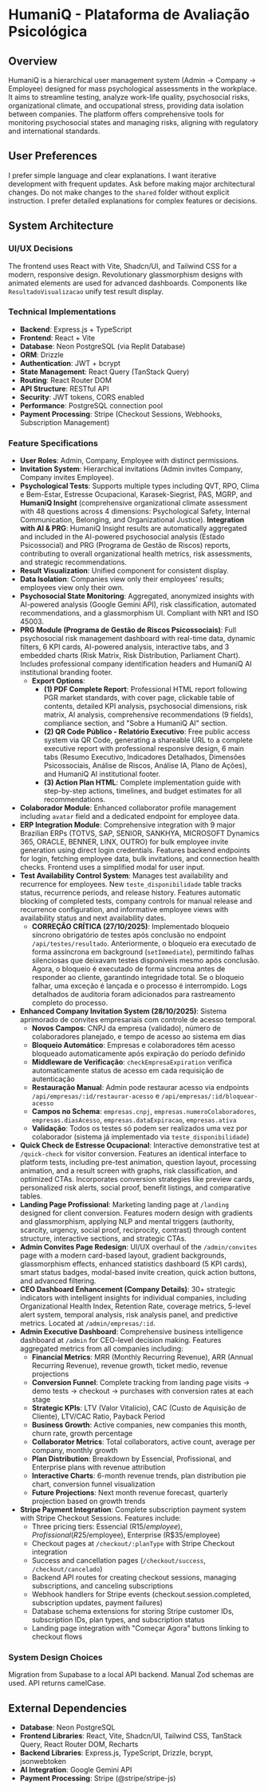 # HumaniQ - Plataforma de Avaliação Psicológica

## Overview
HumaniQ is a hierarchical user management system (Admin → Company → Employee) designed for mass psychological assessments in the workplace. It aims to streamline testing, analyze work-life quality, psychosocial risks, organizational climate, and occupational stress, providing data isolation between companies. The platform offers comprehensive tools for monitoring psychosocial states and managing risks, aligning with regulatory and international standards.

## User Preferences
I prefer simple language and clear explanations. I want iterative development with frequent updates. Ask before making major architectural changes. Do not make changes to the `shared` folder without explicit instruction. I prefer detailed explanations for complex features or decisions.

## System Architecture

### UI/UX Decisions
The frontend uses React with Vite, Shadcn/UI, and Tailwind CSS for a modern, responsive design. Revolutionary glassmorphism designs with animated elements are used for advanced dashboards. Components like `ResultadoVisualizacao` unify test result display.

### Technical Implementations
- **Backend**: Express.js + TypeScript
- **Frontend**: React + Vite
- **Database**: Neon PostgreSQL (via Replit Database)
- **ORM**: Drizzle
- **Authentication**: JWT + bcrypt
- **State Management**: React Query (TanStack Query)
- **Routing**: React Router DOM
- **API Structure**: RESTful API
- **Security**: JWT tokens, CORS enabled
- **Performance**: PostgreSQL connection pool
- **Payment Processing**: Stripe (Checkout Sessions, Webhooks, Subscription Management)

### Feature Specifications
- **User Roles**: Admin, Company, Employee with distinct permissions.
- **Invitation System**: Hierarchical invitations (Admin invites Company, Company invites Employee).
- **Psychological Tests**: Supports multiple types including QVT, RPO, Clima e Bem-Estar, Estresse Ocupacional, Karasek-Siegrist, PAS, MGRP, and **HumaniQ Insight** (comprehensive organizational climate assessment with 48 questions across 4 dimensions: Psychological Safety, Internal Communication, Belonging, and Organizational Justice). **Integration with AI & PRG**: HumaniQ Insight results are automatically aggregated and included in the AI-powered psychosocial analysis (Estado Psicossocial) and PRG (Programa de Gestão de Riscos) reports, contributing to overall organizational health metrics, risk assessments, and strategic recommendations.
- **Result Visualization**: Unified component for consistent display.
- **Data Isolation**: Companies view only their employees' results; employees view only their own.
- **Psychosocial State Monitoring**: Aggregated, anonymized insights with AI-powered analysis (Google Gemini API), risk classification, automated recommendations, and a glassmorphism UI. Compliant with NR1 and ISO 45003.
- **PRG Module (Programa de Gestão de Riscos Psicossociais)**: Full psychosocial risk management dashboard with real-time data, dynamic filters, 6 KPI cards, AI-powered analysis, interactive tabs, and 3 embedded charts (Risk Matrix, Risk Distribution, Parliament Chart). Includes professional company identification headers and HumaniQ AI institutional branding footer.
  - **Export Options**:
    - **(1) PDF Complete Report**: Professional HTML report following PGR market standards, with cover page, clickable table of contents, detailed KPI analysis, psychosocial dimensions, risk matrix, AI analysis, comprehensive recommendations (9 fields), compliance section, and "Sobre a HumaniQ AI" section.
    - **(2) QR Code Público - Relatório Executivo**: Free public access system via QR Code, generating a shareable URL to a complete executive report with professional responsive design, 6 main tabs (Resumo Executivo, Indicadores Detalhados, Dimensões Psicossociais, Análise de Riscos, Análise IA, Plano de Ações), and HumaniQ AI institutional footer.
    - **(3) Action Plan HTML**: Complete implementation guide with step-by-step actions, timelines, and budget estimates for all recommendations.
- **Colaborador Module**: Enhanced collaborator profile management including `avatar` field and a dedicated endpoint for employee data.
- **ERP Integration Module**: Comprehensive integration with 9 major Brazilian ERPs (TOTVS, SAP, SENIOR, SANKHYA, MICROSOFT Dynamics 365, ORACLE, BENNER, LINX, OUTRO) for bulk employee invite generation using direct login credentials. Features backend endpoints for login, fetching employee data, bulk invitations, and connection health checks. Frontend uses a simplified modal for user input.
- **Test Availability Control System**: Manages test availability and recurrence for employees. New `teste_disponibilidade` table tracks status, recurrence periods, and release history. Features automatic blocking of completed tests, company controls for manual release and recurrence configuration, and informative employee views with availability status and next availability dates.
  - **CORREÇÃO CRÍTICA (27/10/2025)**: Implementado bloqueio síncrono obrigatório de testes após conclusão no endpoint `/api/testes/resultado`. Anteriormente, o bloqueio era executado de forma assíncrona em background (`setImmediate`), permitindo falhas silenciosas que deixavam testes disponíveis mesmo após conclusão. Agora, o bloqueio é executado de forma síncrona antes de responder ao cliente, garantindo integridade total. Se o bloqueio falhar, uma exceção é lançada e o processo é interrompido. Logs detalhados de auditoria foram adicionados para rastreamento completo do processo.
- **Enhanced Company Invitation System (28/10/2025)**: Sistema aprimorado de convites empresariais com controle de acesso temporal.
  - **Novos Campos**: CNPJ da empresa (validado), número de colaboradores planejado, e tempo de acesso ao sistema em dias
  - **Bloqueio Automático**: Empresas e colaboradores têm acesso bloqueado automaticamente após expiração do período definido
  - **Middleware de Verificação**: `checkEmpresaExpiration` verifica automaticamente status de acesso em cada requisição de autenticação
  - **Restauração Manual**: Admin pode restaurar acesso via endpoints `/api/empresas/:id/restaurar-acesso` e `/api/empresas/:id/bloquear-acesso`
  - **Campos no Schema**: `empresas.cnpj`, `empresas.numeroColaboradores`, `empresas.diasAcesso`, `empresas.dataExpiracao`, `empresas.ativa`
  - **Validação**: Todos os testes só podem ser realizados uma vez por colaborador (sistema já implementado via `teste_disponibilidade`)
- **Quick Check de Estresse Ocupacional**: Interactive demonstrative test at `/quick-check` for visitor conversion. Features an identical interface to platform tests, including pre-test animation, question layout, processing animation, and a result screen with graphs, risk classification, and optimized CTAs. Incorporates conversion strategies like preview cards, personalized risk alerts, social proof, benefit listings, and comparative tables.
- **Landing Page Profissional**: Marketing landing page at `/landing` designed for client conversion. Features modern design with gradients and glassmorphism, applying NLP and mental triggers (authority, scarcity, urgency, social proof, reciprocity, contrast) through content structure, interactive sections, and strategic CTAs.
- **Admin Convites Page Redesign**: UI/UX overhaul of the `/admin/convites` page with a modern card-based layout, gradient backgrounds, glassmorphism effects, enhanced statistics dashboard (5 KPI cards), smart status badges, modal-based invite creation, quick action buttons, and advanced filtering.
- **CEO Dashboard Enhancement (Company Details)**: 30+ strategic indicators with intelligent insights for individual companies, including Organizational Health Index, Retention Rate, coverage metrics, 5-level alert system, temporal analysis, risk analysis panel, and predictive metrics. Located at `/admin/empresas/:id`.
- **Admin Executive Dashboard**: Comprehensive business intelligence dashboard at `/admin` for CEO-level decision making. Features aggregated metrics from all companies including:
  - **Financial Metrics**: MRR (Monthly Recurring Revenue), ARR (Annual Recurring Revenue), revenue growth, ticket medio, revenue projections
  - **Conversion Funnel**: Complete tracking from landing page visits → demo tests → checkout → purchases with conversion rates at each stage
  - **Strategic KPIs**: LTV (Valor Vitalício), CAC (Custo de Aquisição de Cliente), LTV/CAC Ratio, Payback Period
  - **Business Growth**: Active companies, new companies this month, churn rate, growth percentage
  - **Collaborator Metrics**: Total collaborators, active count, average per company, monthly growth
  - **Plan Distribution**: Breakdown by Essencial, Profissional, and Enterprise plans with revenue attribution
  - **Interactive Charts**: 6-month revenue trends, plan distribution pie chart, conversion funnel visualization
  - **Future Projections**: Next month revenue forecast, quarterly projection based on growth trends
- **Stripe Payment Integration**: Complete subscription payment system with Stripe Checkout Sessions. Features include:
  - Three pricing tiers: Essencial (R$15/employee), Profissional (R$25/employee), Enterprise (R$35/employee)
  - Checkout pages at `/checkout/:planType` with Stripe Checkout integration
  - Success and cancellation pages (`/checkout/success`, `/checkout/cancelado`)
  - Backend API routes for creating checkout sessions, managing subscriptions, and canceling subscriptions
  - Webhook handlers for Stripe events (checkout.session.completed, subscription updates, payment failures)
  - Database schema extensions for storing Stripe customer IDs, subscription IDs, plan types, and subscription status
  - Landing page integration with "Começar Agora" buttons linking to checkout flows

### System Design Choices
Migration from Supabase to a local API backend. Manual Zod schemas are used. API returns camelCase.

## External Dependencies
- **Database**: Neon PostgreSQL
- **Frontend Libraries**: React, Vite, Shadcn/UI, Tailwind CSS, TanStack Query, React Router DOM, Recharts
- **Backend Libraries**: Express.js, TypeScript, Drizzle, bcrypt, jsonwebtoken
- **AI Integration**: Google Gemini API
- **Payment Processing**: Stripe (@stripe/stripe-js)